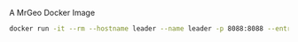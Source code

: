 A MrGeo Docker Image

```bash
docker run -it --rm --hostname leader --name leader -p 8088:8088 --entrypoint /scripts/leader.sh jamesmcclain/mrgeo:0c6ed4a
```
